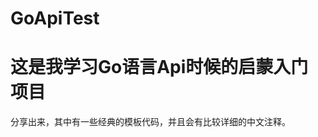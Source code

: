 # GoApiTest
这是我学习Go语言Api时候的启蒙入门项目
====================================
分享出来，其中有一些经典的模板代码，并且会有比较详细的中文注释。

